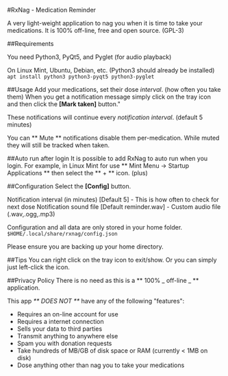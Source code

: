 #RxNag - Medication Reminder

A very light-weight application to nag you when it is time to take your medications.  It is 100% off-line, free and open source. (GPL-3)

##Requirements

You need Python3, PyQt5, and Pyglet (for audio playback)

On Linux Mint, Ubuntu, Debian, etc. (Python3 should already be installed)
```apt install python3 python3-pyqt5 python3-pyglet```

##Usage
Add your medications, set their dose _interval_. (how often you take them) When you get a notification message simply click on the tray icon and then click the **[Mark taken]** button."  

These notifications will continue every _notification interval_. (default 5 minutes)  

You can ** Mute ** notifications disable them per-medication.  While muted they will still be tracked when taken.

##Auto run after login
It is possible to add RxNag to auto run when you login.  For example, in Linux Mint for use ** Mint Menu -> Startup Applications ** then select the ** + ** icon. (plus)

##Configuration
Select the **[Config]** button.

Notification interval (in minutes) [Default 5] - This is how often to check for next dose
Notification sound file [Default reminder.wav] - Custom audio file (.wav,.ogg,.mp3) 

Configuration and all data are only stored in your home folder.
```$HOME/.local/share/rxnag/config.json```

Please ensure you are backing up your home directory.

##Tips
You can right click on the tray icon to exit/show.  Or you can simply just left-click the icon.

##Privacy Policy
There is no need as this is a ** 100% _ off-line _ ** application.  

This app _** DOES NOT **_ have any of the following "features":

* Requires an on-line account for use
* Requires a internet connection
* Sells your data to third parties
* Transmit anything to anywhere else
* Spam you with donation requests
* Take hundreds of MB/GB of disk space or RAM (currently < 1MB on disk)
* Dose anything other than nag you to take your medications


